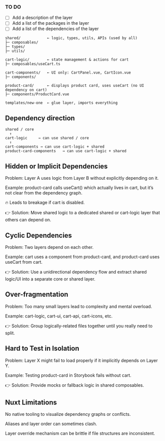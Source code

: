 ### TO DO
- [ ] Add a description of the layer
- [ ] Add a list of the packages in the layer
- [ ] Add a list of the dependencies of the layer

```
shared/            ← logic, types, utils, APIs (used by all)
├─ composables/
├─ types/
├─ utils/

cart-logic/        ← state management & actions for cart
├─ composables/useCart.ts

cart-components/   ← UI only: CartPanel.vue, CartIcon.vue
├─ components/

product-card/      ← displays product card, uses useCart (no UI dependency on cart)
├─ components/ProductCard.vue

templates/new-one  ← glue layer, imports everything
```

## Dependency direction

```
shared / core
  ↑
cart-logic     → can use shared / core
  ↑
cart-components → can use cart-logic + shared
product-card-components   → can use cart-logic + shared
```


## Hidden or Implicit Dependencies
Problem: Layer A uses logic from Layer B without explicitly depending on it.

Example: product-card calls useCart() which actually lives in cart, but it’s not clear from the dependency graph.

🔥 Leads to breakage if cart is disabled.

👉 Solution: Move shared logic to a dedicated shared or cart-logic layer that others can depend on.

## Cyclic Dependencies
Problem: Two layers depend on each other.

Example: cart uses a component from product-card, and product-card uses useCart from cart.

👉 Solution: Use a unidirectional dependency flow and extract shared logic/UI into a separate core or shared layer.

## Over-fragmentation
Problem: Too many small layers lead to complexity and mental overload.

Example: cart-logic, cart-ui, cart-api, cart-icons, etc.

👉 Solution: Group logically-related files together until you really need to split.

## Hard to Test in Isolation
Problem: Layer X might fail to load properly if it implicitly depends on Layer Y.

Example: Testing product-card in Storybook fails without cart.

👉 Solution: Provide mocks or fallback logic in shared composables.

## Nuxt Limitations
No native tooling to visualize dependency graphs or conflicts.

Aliases and layer order can sometimes clash.

Layer override mechanism can be brittle if file structures are inconsistent.